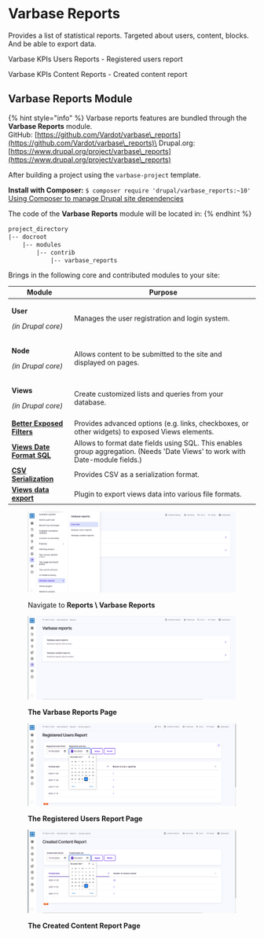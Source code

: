 # Varbase Reports

Provides a list of statistical reports. Targeted about users, content, blocks. And be able to export data.

Varbase KPIs Users Reports - Registered users report

Varbase KPIs Content Reports - Created content report

## Varbase Reports Module

{% hint style="info" %}
Varbase reports features are bundled through the **Varbase Reports** module.\
GitHub: [https://github.com/Vardot/varbase\_reports](https://github.com/Vardot/varbase\_reports)\
Drupal.org: [https://www.drupal.org/project/varbase\_reports](https://www.drupal.org/project/varbase\_reports)

After building a project using the `varbase-project` template.

**Install with Composer:** `$ composer require 'drupal/varbase_reports:~10'`\
[Using Composer to manage Drupal site dependencies](https://www.drupal.org/docs/develop/using-composer/using-composer-to-manage-drupal-site-dependencies)

The code of the **Varbase Reports** module will be located in:
{% endhint %}

```
project_directory
|-- docroot
    |-- modules
        |-- contrib
            |-- varbase_reports
```

Brings in the following core and contributed modules to your site:

| Module                                                                                 | Purpose                                                                                                                       |
| -------------------------------------------------------------------------------------- | ----------------------------------------------------------------------------------------------------------------------------- |
| <p><strong>User</strong></p><p><em>(in Drupal core)</em></p>                           | Manages the user registration and login system.                                                                               |
| <p><strong>Node</strong></p><p><em>(in Drupal core)</em></p>                           | Allows content to be submitted to the site and displayed on pages.                                                            |
| <p><strong>Views</strong></p><p><em>(in Drupal core)</em></p>                          | Create customized lists and queries from your database.                                                                       |
| [**Better Exposed Filters**](https://www.drupal.org/project/better\_exposed\_filters)  | Provides advanced options (e.g. links, checkboxes, or other widgets) to exposed Views elements.                               |
| [**Views Date Format SQL**](https://www.drupal.org/project/views\_date\_format\_sql)   | Allows to format date fields using SQL. This enables group aggregation. (Needs 'Date Views' to work with Date-module fields.) |
| [**CSV Serialization**](https://www.drupal.org/project/csv\_serialization)             | Provides CSV as a serialization format.                                                                                       |
| [**Views data export**](https://www.drupal.org/project/views\_data\_export)            | Plugin to export views data into various file formats.                                                                        |





<figure><img src="../../../.gitbook/assets/varbase_reports--navigate-to-reports--varbase-reports-menu-link.png" alt=""><figcaption><p>Navigate to <strong>Reports \ Varbase Reports</strong></p></figcaption></figure>



<figure><img src="../../../.gitbook/assets/varbase_reports--navigate-to-reports--varbase-reports-page.png" alt=""><figcaption><p><strong>The Varbase Reports Page</strong></p></figcaption></figure>



<figure><img src="../../../.gitbook/assets/varbase_reports--Registered-Users-Report.png" alt=""><figcaption><p><strong>The Registered Users Report Page</strong></p></figcaption></figure>



<figure><img src="../../../.gitbook/assets/varbase_reports--Created-Content-Report.png" alt=""><figcaption><p><strong>The Created Content Report Page</strong></p></figcaption></figure>
